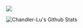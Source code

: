 ![](https://komarev.com/ghpvc/?username=Chandler-Lu)
<p>
  <img src="https://github-readme-stats-1-nine-henna.vercel.app/api?username=Chandler-Lu&title_color=e6e6fa&text_color=f8f8ff&bg_color=0,9696ea,add4e8&icon_color=f0f8ff&border_radius=16&hide_border=true&include_all_commits=true&show_icons=true" alt="Chandler-Lu's Github Stats" />
</p>
